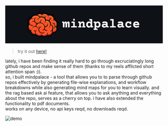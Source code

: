 <p align="center">
  <img src="https://github.com/1rvinn/mindpalace/blob/main/icon.jpg?raw=true" alt="Logo"/>
</p>

> try it out [here!](https://mindpalace.streamlit.app)


lately, i have been finding it really hard to go through excruciatingly long github repos and make sense of them (thanks to my reels afflicted short attention span :)). \
so, i built mindpalace - a tool that allows you to to parse through github repos effectively by generating file-wise explanations, and workflow breakdowns while also generating mind maps for you to learn visually. and the rag based ask ai feature, that allows you to ask anything and everything about the repo, serves as a cherry on top. i have also extended the functionality to pdf documents. \
works on any device, no api keys reqd, no downloads reqd.

<div align="centre">
  <img src="https://github.com/1rvinn/mindpalace/blob/8c5616f15dd388e24276db091698ce387c1e3f18/mindpalace_demo.gif" alt="demo"/>
</div>



